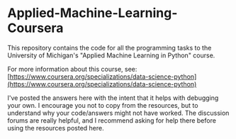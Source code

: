 
# Applied-Machine-Learning-Coursera

This repository contains the code for all the programming tasks to the University of Michigan's  "Applied Machine Learning in Python" course. 

For more information about this course, see:  [https://www.coursera.org/specializations/data-science-python](https://www.coursera.org/specializations/data-science-python)

I've posted the answers here with the intent that it helps with debugging your own. I encourage you not to copy from the resources, but to understand why your code/answers might not have worked. The discussion forums are really helpful, and I recommend asking for help there before using the resources posted here.
